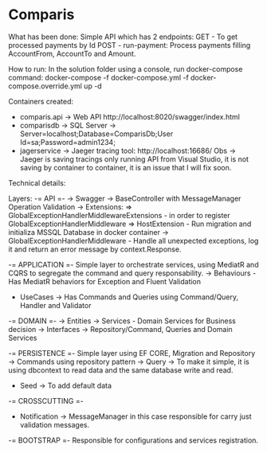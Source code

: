 # Comparis


What has been done:
 Simple API which has 2 endpoints:
  GET - To get processed payments by Id
  POST - run-payment: Process payments filling AccountFrom, AccountTo and Amount.
  
  How to run:
  In the solution folder using a console, run docker-compose command: 
  docker-compose -f docker-compose.yml -f docker-compose.override.yml up -d
  
  Containers created:
   - comparis.api -> Web API http://localhost:8020/swagger/index.html
   - comparisdb -> SQL Server -> Server=localhost;Database=ComparisDb;User Id=sa;Password=admin1234;
   - jagerservice -> Jaeger tracing tool: http://localhost:16686/
  Obs -> Jaeger is saving tracings only running API from Visual Studio, it is not saving by container to container, it is an issue that I will fix soon.
  

Technical details:

Layers:
 -= API =-
   -> Swagger
   -> BaseController with MessageManager Operation Validation
   -> Extensions:
      => GlobalExceptionHandlerMiddlewareExtensions - in order to register GlobalExceptionHandlerMiddleware
      => HostExtension - Run migration and initializa MSSQL Database in docker container
   -> GlobalExceptionHandlerMiddleware - Handle all unexpected exceptions, log it and return an error message by context.Response.
 
 -= APPLICATION =-
    Simple layer to orchestrate services, using MediatR and CQRS to segregate the command and query responsability.
   -> Behaviours - Has MediatR behaviors for Exception and Fluent Validation
   - UseCases -> Has Commands and Queries using Command/Query, Handler and Validator
   
 -= DOMAIN =-
   -> Entities
   -> Services - Domain Services for Business decision
   -> Interfaces -> Repository/Command, Queries and Domain Services
   
 -= PERSISTENCE =-
    Simple layer using EF CORE, Migration and Repository
   -> Commands using repository pattern
   -> Query -> To make it simple, it is using dbcontext to read data and the same database write and read.
   - Seed -> To add default data
 
 -= CROSSCUTTING =-
   - Notification -> MessageManager in this case responsible for carry just validation messages.
   
 -= BOOTSTRAP =-
   Responsible for configurations and services registration.
